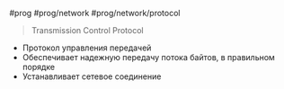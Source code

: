 #prog #prog/network #prog/network/protocol 

> Transmission Control Protocol

- Протокол управления передачей
- Обеспечивает надежную передачу потока байтов, в правильном порядке
- Устанавливает сетевое соединение
